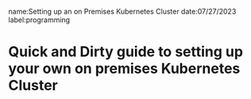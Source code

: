 name:Setting up an on Premises Kubernetes Cluster
date:07/27/2023
label:programming

# Quick and Dirty guide to setting up your own on premises Kubernetes Cluster
